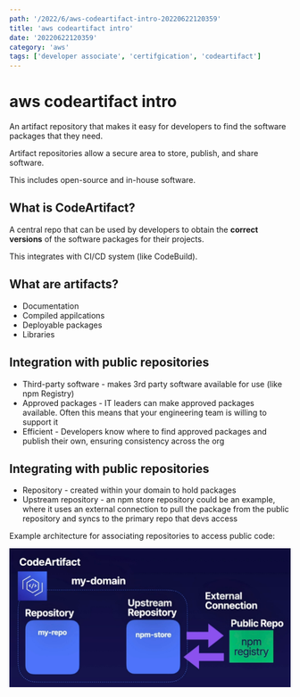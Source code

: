 ```yaml
---
path: '/2022/6/aws-codeartifact-intro-20220622120359'
title: 'aws codeartifact intro'
date: '20220622120359'
category: 'aws'
tags: ['developer associate', 'certifgication', 'codeartifact']
---
```


# aws codeartifact intro
An artifact repository that makes it easy for developers to find the software
packages that they need.

Artifact repositories allow a secure area to store, publish, and share software.

This includes open-source and in-house software.

## What is CodeArtifact?
A central repo that can be used by developers to obtain the **correct versions**
of the software packages for their projects.

This integrates with CI/CD system (like CodeBuild).

## What are artifacts?
* Documentation
* Compiled appilcations
* Deployable packages
* Libraries

## Integration with public repositories
* Third-party software - makes 3rd party software available for use (like npm Registry)
* Approved packages - IT leaders can make approved packages available. Often this
means that your engineering team is willing to support it
* Efficient - Developers know where to find approved packages and publish their own,
ensuring consistency across the org

## Integrating with public repositories
* Repository - created within your domain to hold packages
* Upstream repository - an npm store repository could be an example, where it uses
an external connection to pull the package from the public repository and syncs
to the primary repo that devs access

Example architecture for associating repositories to access public code:

![Example architecture of a codeartifact repo](./20220622122127-img-1.png)


